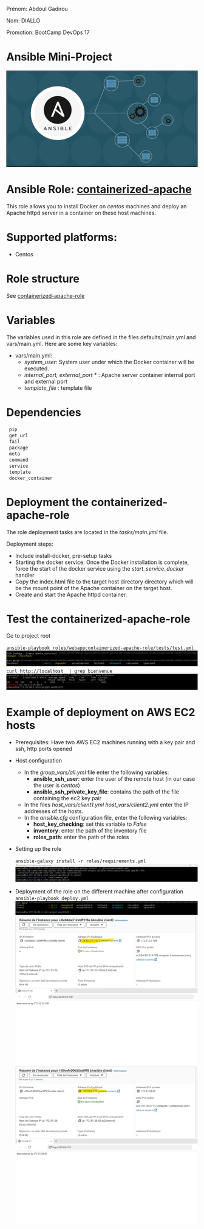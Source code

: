Prénom: Abdoul Gadirou

Nom: DIALLO

Promotion: BootCamp DevOps 17

# Ansible Mini-Project

![alt text](images/ansible.png)

# Ansible Role: [containerized-apache](https://github.com/abdel-dialo/containerized-apache-role.git)

This role allows you to install Docker on _centos_ machines and deploy an Apache httpd server in a container on these host machines.

# Supported platforms:
  - Centos

# Role structure
  See  [containerized-apache-role](https://github.com/abdel-dialo/containerized-apache-role.git)

# Variables
The variables used in this role are defined in the files defaults/main.yml and vars/main.yml. Here are some key variables:
- vars/main.yml:
    - _system_user_: System user under which the Docker container will be executed.
    -  _internal_port, external_port_ * : Apache server container internal port and external port
    -  _template_file_ : template file

# Dependencies
  ``` 
   pip
   get_url
   fail
   package
   meta
   command
   service
   template
   docker_container
   ```

# Deployment the containerized-apache-role
   The role deployment tasks are located in the _tasks/main.yml_ file.
   
   Deployment steps:

  - Include install-docker, pre-setup tasks
  - Starting the docker service: Once the Docker installation is complete, force the start of the docker service using the _start_service_docker_ handler
  - Copy the index.html file to the target host directory
   directory which will be the mount point of the Apache container on the target host.
  - Create and start the Apache httpd container.
  

# Test the containerized-apache-role
 Go to project root
 
 `ansible-playbook roles/webappcontainerized-apache-role/tests/test.yml `
  ![alt text](images/image-1.png)
`curl http://localhost  | grep bienvenue`
  ![alt text](images/image.png)


# Example of deployment on AWS EC2 hosts
   - Prerequisites: Have two AWS EC2 machines running with a key pair and ssh, http ports opened
   - Host configuration
     - In the _group_vars/all.yml_ file enter the following variables:
       - **ansible_ssh_user**: enter the user of the remote host (in our case the user is _centos_)
       - **ansible_ssh_private_key_file**: contains the path of the file containing the ec2 key pair
     - In the files _host_vars/client1.yml_ _host_vars/client2.yml_ enter the IP addresses of the hosts.
     - In the _ansible.cfg_ configuration file, enter the following variables:
       - **host_key_checking**: set this variable to _False_
       - **inventory**: enter the path of the inventory file
       - **roles_path**: enter the path of the roles
   - Setting up the role

       ```ansible-galaxy install -r roles/requirements.yml```
       ![alt text](images/image-2.png)

   - Deployment of the role on the different machine after configuration
        ```ansible-playbook deploy.yml```
       ![alt text](images/image-3.png)
       ![alt text](images/image-4.png)
       ![alt text](images/image-5.png)
       ![alt text](images/image-6.png)
       ![alt text](images/image-7.png)


